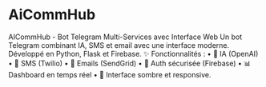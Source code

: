 # AiCommHub
AICommHub - Bot Telegram Multi-Services avec Interface Web Un bot Telegram combinant IA, SMS et email avec une interface moderne. Développé en Python, Flask et Firebase. ✨ Fonctionnalités : • 🧠 IA (OpenAI) • 📱 SMS (Twilio) • 📧 Emails (SendGrid) • 🔐 Auth sécurisée (Firebase) • 📊 Dashboard en temps réel • 🌙 Interface sombre et responsive.
